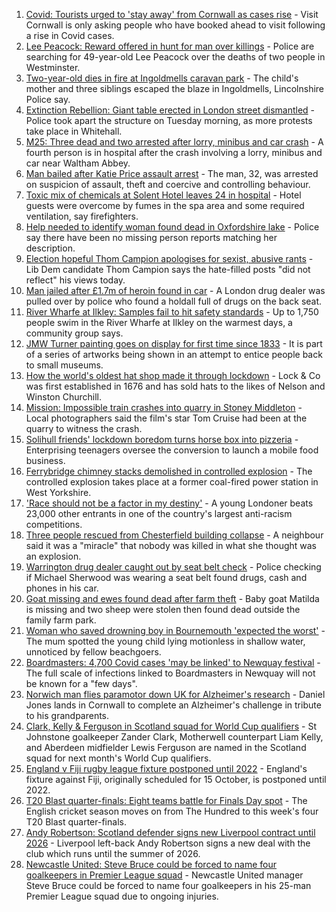 1. [Covid: Tourists urged to 'stay away' from Cornwall as cases rise](https://www.bbc.co.uk/news/uk-england-cornwall-58318695?at_medium=RSS&at_campaign=KARANGA) - Visit Cornwall is only asking people who have booked ahead to visit following a rise in Covid cases.
2. [Lee Peacock: Reward offered in hunt for man over killings](https://www.bbc.co.uk/news/uk-england-london-58318998?at_medium=RSS&at_campaign=KARANGA) - Police are searching for 49-year-old Lee Peacock over the deaths of two people in Westminster.
3. [Two-year-old dies in fire at Ingoldmells caravan park](https://www.bbc.co.uk/news/uk-england-lincolnshire-58319097?at_medium=RSS&at_campaign=KARANGA) - The child's mother and three siblings escaped the blaze in Ingoldmells, Lincolnshire Police say.
4. [Extinction Rebellion: Giant table erected in London street dismantled](https://www.bbc.co.uk/news/uk-england-london-58319001?at_medium=RSS&at_campaign=KARANGA) - Police took apart the structure on Tuesday morning, as more protests take place in Whitehall.
5. [M25: Three dead and two arrested after lorry, minibus and car crash](https://www.bbc.co.uk/news/uk-england-essex-58312144?at_medium=RSS&at_campaign=KARANGA) - A fourth person is in hospital after the crash involving a lorry, minibus and car near Waltham Abbey.
6. [Man bailed after Katie Price assault arrest](https://www.bbc.co.uk/news/uk-england-essex-58315334?at_medium=RSS&at_campaign=KARANGA) - The man, 32, was arrested on suspicion of assault, theft and coercive and controlling behaviour.
7. [Toxic mix of chemicals at Solent Hotel leaves 24 in hospital](https://www.bbc.co.uk/news/uk-england-hampshire-58315780?at_medium=RSS&at_campaign=KARANGA) - Hotel guests were overcome by fumes in the spa area and some required ventilation, say firefighters.
8. [Help needed to identify woman found dead in Oxfordshire lake](https://www.bbc.co.uk/news/uk-england-oxfordshire-58306617?at_medium=RSS&at_campaign=KARANGA) - Police say there have been no missing person reports matching her description.
9. [Election hopeful Thom Campion apologises for sexist, abusive rants](https://www.bbc.co.uk/news/uk-england-tyne-58317634?at_medium=RSS&at_campaign=KARANGA) - Lib Dem candidate Thom Campion says the hate-filled posts "did not reflect" his views today.
10. [Man jailed after £1.7m of heroin found in car](https://www.bbc.co.uk/news/uk-england-cambridgeshire-58317619?at_medium=RSS&at_campaign=KARANGA) - A London drug dealer was pulled over by police who found a holdall full of drugs on the back seat.
11. [River Wharfe at Ilkley: Samples fail to hit safety standards](https://www.bbc.co.uk/news/uk-england-leeds-58315205?at_medium=RSS&at_campaign=KARANGA) - Up to 1,750 people swim in the River Wharfe at Ilkley on the warmest days, a community group says.
12. [JMW Turner painting goes on display for first time since 1833](https://www.bbc.co.uk/news/entertainment-arts-58315142?at_medium=RSS&at_campaign=KARANGA) - It is part of a series of artworks being shown in an attempt to entice people back to small museums.
13. [How the world's oldest hat shop made it through lockdown](https://www.bbc.co.uk/news/uk-england-london-58307552?at_medium=RSS&at_campaign=KARANGA) - Lock & Co was first established in 1676 and has sold hats to the likes of Nelson and Winston Churchill.
14. [Mission: Impossible train crashes into quarry in Stoney Middleton](https://www.bbc.co.uk/news/uk-england-derbyshire-58307832?at_medium=RSS&at_campaign=KARANGA) - Local photographers said the film's star Tom Cruise had been at the quarry to witness the crash.
15. [Solihull friends' lockdown boredom turns horse box into pizzeria](https://www.bbc.co.uk/news/uk-england-birmingham-58283884?at_medium=RSS&at_campaign=KARANGA) - Enterprising teenagers oversee the conversion to launch a mobile food business.
16. [Ferrybridge chimney stacks demolished in controlled explosion](https://www.bbc.co.uk/news/uk-england-leeds-58297602?at_medium=RSS&at_campaign=KARANGA) - The controlled explosion takes place at a former coal-fired power station in West Yorkshire.
17. ['Race should not be a factor in my destiny'](https://www.bbc.co.uk/news/uk-england-london-58283709?at_medium=RSS&at_campaign=KARANGA) - A young Londoner beats 23,000 other entrants in one of the country's largest anti-racism competitions.
18. [Three people rescued from Chesterfield building collapse](https://www.bbc.co.uk/news/uk-england-derbyshire-58315770?at_medium=RSS&at_campaign=KARANGA) - A neighbour said it was a "miracle" that nobody was killed in what she thought was an explosion.
19. [Warrington drug dealer caught out by seat belt check](https://www.bbc.co.uk/news/uk-england-manchester-58307598?at_medium=RSS&at_campaign=KARANGA) - Police checking if Michael Sherwood was wearing a seat belt found drugs, cash and phones in his car.
20. [Goat missing and ewes found dead after farm theft](https://www.bbc.co.uk/news/uk-england-leicestershire-58318698?at_medium=RSS&at_campaign=KARANGA) - Baby goat Matilda is missing and two sheep were stolen then found dead outside the family farm park.
21. [Woman who saved drowning boy in Bournemouth 'expected the worst'](https://www.bbc.co.uk/news/uk-england-dorset-58306620?at_medium=RSS&at_campaign=KARANGA) - The mum spotted the young child lying motionless in shallow water, unnoticed by fellow beachgoers.
22. [Boardmasters: 4,700 Covid cases 'may be linked' to Newquay festival](https://www.bbc.co.uk/news/uk-england-cornwall-58309660?at_medium=RSS&at_campaign=KARANGA) - The full scale of infections linked to Boardmasters in Newquay will not be known for a "few days".
23. [Norwich man flies paramotor down UK for Alzheimer's research](https://www.bbc.co.uk/news/uk-england-norfolk-58304512?at_medium=RSS&at_campaign=KARANGA) - Daniel Jones lands in Cornwall to complete an Alzheimer's challenge in tribute to his grandparents.
24. [Clark, Kelly & Ferguson in Scotland squad for World Cup qualifiers](https://www.bbc.co.uk/sport/football/58317930?at_medium=RSS&at_campaign=KARANGA) - St Johnstone goalkeeper Zander Clark, Motherwell counterpart Liam Kelly, and Aberdeen midfielder Lewis Ferguson are named in the Scotland squad for next month's World Cup qualifiers.
25. [England v Fiji rugby league fixture postponed until 2022](https://www.bbc.co.uk/sport/rugby-league/58316532?at_medium=RSS&at_campaign=KARANGA) - England's fixture against Fiji, originally scheduled for 15 October, is postponed until 2022.
26. [T20 Blast quarter-finals: Eight teams battle for Finals Day spot](https://www.bbc.co.uk/sport/cricket/58283420?at_medium=RSS&at_campaign=KARANGA) - The English cricket season moves on from The Hundred to this week's four T20 Blast quarter-finals.
27. [Andy Robertson: Scotland defender signs new Liverpool contract until 2026](https://www.bbc.co.uk/sport/football/58312449?at_medium=RSS&at_campaign=KARANGA) - Liverpool left-back Andy Robertson signs a new deal with the club which runs until the summer of 2026.
28. [Newcastle United: Steve Bruce could be forced to name four goalkeepers in Premier League squad](https://www.bbc.co.uk/sport/football/58317124?at_medium=RSS&at_campaign=KARANGA) - Newcastle United manager Steve Bruce could be forced to name four goalkeepers in his 25-man Premier League squad due to ongoing injuries.
